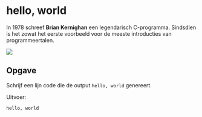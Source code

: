 # hello, world

In 1978 schreef **Brian Kernighan** een legendarisch C-programma. Sindsdien is het zowat het eerste voorbeeld voor de meeste introducties van programmeertalen.

![](https://upload.wikimedia.org/wikipedia/commons/2/21/Hello_World_Brian_Kernighan_1978.jpg)


## Opgave

Schrijf een lijn code die de output `hello, world` genereert.

Uitvoer:
```
hello, world
```